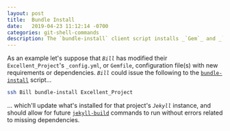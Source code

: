 ```yaml
---
layout: post
title:  Bundle Install
date:   2019-04-23 11:12:14 -0700
categories: git-shell-commands
description: The `bundle-install` client script installs _`Gem`_ and _`Jekyll`_ dependencies for named repository
---
```



As an example let's suppose that _`Bill`_ has modified their `Excellent_Project`'s `_config.yml`, or `Gemfile`, configuration file(s) with new requirements or dependencies. _`Bill`_ could issue the following to the [`bundle-install`][source_master__bundle-install] script...


```bash
ssh Bill bundle-install Excellent_Project
```


... which'll update what's installed for that project's _`Jekyll`_ instance, and should allow for future [`jekyll-build`][post_jekyll-build] commands to run without errors related to missing dependencies.


[source_master__bundle-install]: https://github.com/git-utilities/git-shell-commands/blob/master/bundle-install
[post_jekyll-build]: /Jekyll_Admin/git-shell-commands/jekyll-build/
